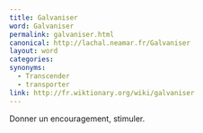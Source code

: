 ```yaml
---
title: Galvaniser
word: Galvaniser
permalink: galvaniser.html
canonical: http://lachal.neamar.fr/Galvaniser
layout: word
categories:
synonyms:
  - Transcender
  - transporter
link: http://fr.wiktionary.org/wiki/galvaniser
---
```


Donner un encouragement, stimuler.

